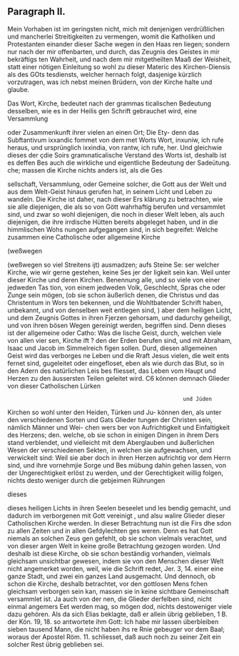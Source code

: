 
<!-- Seite 380 -->
Paragraph  II.
--------------

Mein Vorhaben ist im geringsten nicht, mich mit denjenigen verdrüßlichen und mancherlei Streitigkeiten zu vermengen, womit die Katholiken und Protestanten einander dieser Sache wegen in den Haas ren liegen; sondern nur nach der mir offenbarten, und durch, das Zeugnis des Geistes in mir bekräftigs ten Wahrheit, und nach dem mir mitgetheilten Maaß der Weisheit, statt einer nötigen Einleitung so wohl zu dieser Materic des Kirchen-Diensis als des GOts tesdiensts, welcher hernach folgt, dasjenige kürzlich vorzutragen, was ich nebst meinen Brüdern, von der Kirche halte und glaube.

Das Wort, Kirche, bedeutet nach der grammas ticalischen Bedeutung desselben, wie es in der Heilis gen Schrift gebrauchet wird, eine Versammlung

oder Zusammenkunft ihrer vielen an einen Ort; Die Ety- denn das Subftantivum ixxandic fommet von dem met Worts Wort, inxuniw, ich rufe heraus, und ursprünglich ixxindia, von rantw, ich rufe, her. Und gleichwie dieses der çdie Soirs gramınaticalische Verstand des Worts ist, deshalb ist es deffen Bes auch die wirkliche und eigentliche Bedeutung der Sadeütung. che; massen die Kirche nichts anders ist, als die Ges

sellschaft, Versammlung, oder Gemeine solcher, die Gott aus der Welt und aus dem Welt-Geist hinaus gerufen hat, in seinem Licht und Leben zu wandeln. Die Kirche ist daher, nach dieser Ers klärung zu betrachten, wie sie alle diejenigen, die als so von Gött wahrhaftig berufen und versammlet sind, und zwar so wohl diejenigen, die noch in dieser Welt leben, als auch diejenigen, die ihre irrdische Hütten bereits abgeleget haben, und in die himmlischen Wohs nungen aufgegangen sind, in sich begreifet: Welche zusammen eine Catholische oder allgemeine Kirche

(weßwegen
<!-- Seite 381 -->

 (weßwegen so viel Streitens ijt) ausmadzen; aufs Steine Se:
ser welcher Kirche, wie wir gerne gestehen, keine Ses jer der
ligkeit sein kan. Weil unter dieser Kirche und deren Kirchen.
Benennung alle, und so viele von einer jedweden Tas
tion, von einem jedweden Volk, Geschlecht, Spras
che oder Zunge sein mögen, (ob sie schon äußerlich
denen, die Christus und das Christentum in Wors
ten bekennen, und die Wohltbatender Schrift haben,
unbekannt, und von denselben weit entlegen sind, ) aber
dem heiligen Licht, und dem Zeugnis Gottes in
ihren Fjerzen gehorsam, und dadurchy geheiligt, und
von ihren bösen Wegen gereinigt werden, begriffen
sind. Denn dieses ist der allgemeine oder Catho: Was die
lische Geist, durch, welchen viele von allen vier sen, Kirche ift ?
den der Erden berufen sind, und mit Abraham,
Isaac und Jacob im Simmelreich figen sollen.
Durd, diesen allgemeinen Geist wird das verborges
ne Leben und die Rraft Jesus vielen, die weit ents
fernet sind, gugeleitet oder eingefloset, eben als wie
durch das Blut, so in den Adern des natürlichen Leis
bes fliesset, das Leben vom Haupt und Herzen zu den
äussersten Teilen geleitet wird.
   C6 können demnach Glieder von dieser Catholischen Lürken

                                                           und Júden
Kirchen so wohl unter den Heiden, Türken und Ju- können
den, als unter den verschiedenen Sorten und Gats Glieder
tungen der Christen sein, nämlich Männer und Wei- chen wers
ber von Aufrichtigkeit und Einfaltigkeit des Herzens; den.
welche, ob sie schon in einigen Dingen in ihrem Ders
 stand verblendet, und vielleicht mit dem Aberglauben
und äußerlichen Wesen der verschiedenen Sekten,
 in welchen sie aufgewachsen, und verwickelt sind:
Weil sie aber doch in ihren Herzen aufrichtig vor dem
Herrn sind, und ihre vornehmjie Sorge und Bes
mübung dahin gehen lassen, von der Ungerechtigkeit
erlöst zu werden, und der Gerechtigkeit willig folgen,
nichts desto weniger durch die gebjeimen Rührungen

dieses
<!-- Seite 382 -->
dieses heiligen Lichts in ihren Seelen beseelet und les bendig gemacht, und dadurch im verborgenen mit Gott vereinigt
, und alsu walire Glieder dieser Catholischen Kirche werden. In dieser Betrachtung nun ist die Firs dhe sdon zu allen Zeiten und in allen Gefdylechten ges weren. Denn es hat Gott niemals an solchen Zeus gen gefehlt, ob sie schon vielmals verachtet, und von dieser argen Welt in keine große Betrachtung gezogen worden. Und deshalb
 ist diese Kirche, ob sie schon beständig vorhanden, vielmals gleichsam unsichtbar gewesen, indem sie von den Menschen dieser Welt nicht angemerket worden, weil, wie die Schrift redet, Jer. 3, 14. einer eine ganze Stadt, und zwei ein ganzes Land ausgemacht. Und dennoch, ob schon die Kirche, deshalb betrachtet, vor den gottlosen Mens fchen gleichsam verborgen sein kan, massen sie in keine sichtbare Gemeinschaft versammlet ist. Ja auch von der nen, die Glieder derfelben sind, nicht einmal angemers Eet werden mag, so mögen dod, nichts destoweniger viele dazu gehören. Als da sich Elias beklagte, daß er allein übrig geblieben, 1 B. der Kön. 19, 18. so antwortete ihm Gott: Ich habe mir lassen úberbleiben sieben tausend Mann, die nicht haben ihs re Rnie gebeuger vor dem Baal; woraus der Apostel Röm. 11. schliesset, daß auch noch zu seiner Zeit ein solcher Rest übrig geblieben sei.

